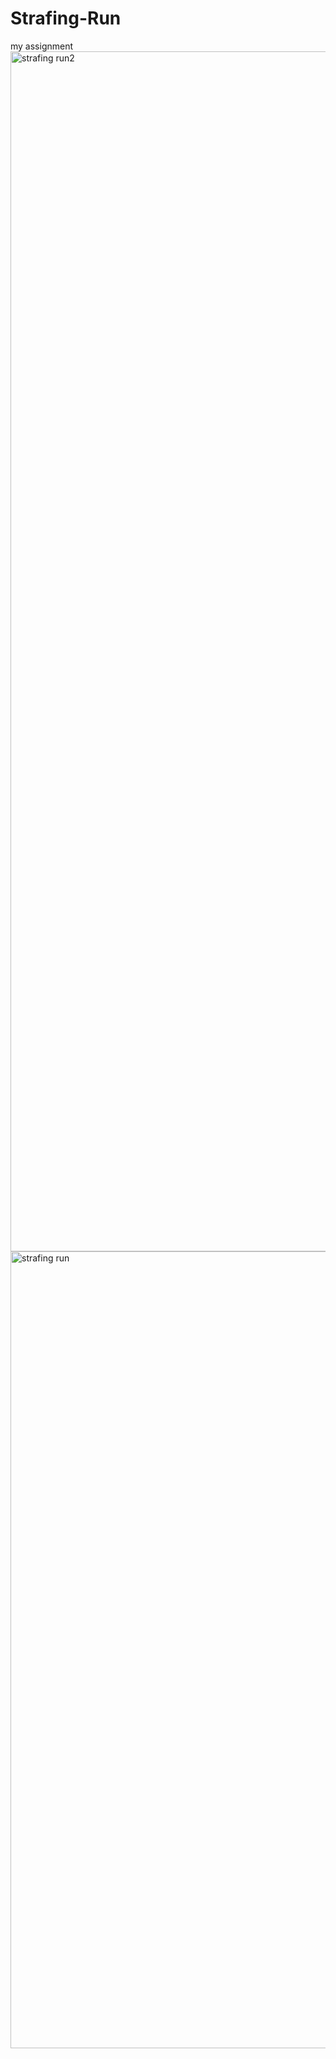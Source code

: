 # Strafing-Run
 my assignment
<img width="1920" alt="strafing run2" src="https://github.com/user-attachments/assets/16a057f7-1547-4628-b0ad-d916101b33fd">
<img width="1275" alt="strafing run" src="https://github.com/user-attachments/assets/1267d718-6e62-4a8a-9cfe-d177e8ce2478">
